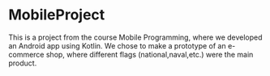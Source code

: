 # MobileProject

This is a project from the course Mobile Programming, where we developed an Android app using Kotlin. We chose to make a prototype of an e-commerce shop, where different flags (national,naval,etc.) were the main product.
